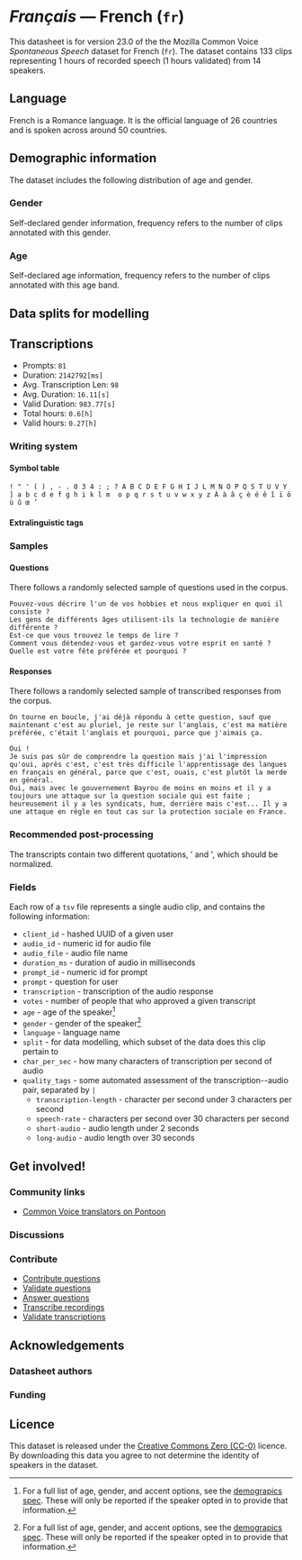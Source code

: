 # *Français* &mdash; French (`fr`)

 This datasheet is for version 23.0 of the the Mozilla Common Voice *Spontaneous Speech* dataset 
for French (`fr`). The dataset contains 133 clips representing 1 hours of recorded
speech (1 hours validated) from 14 speakers.

## Language
<!-- {{LANGUAGE_DESCRIPTION}} -->
<!-- Provide a brief (1-2 paragraph) description of your language -->

French is a Romance language. It is the official language of 26 countries and is spoken across around 50 countries. 

## Demographic information
The dataset includes the following distribution of age and gender.
<!-- You can get a lot of the information in this section from https://analyzer.cv-toolbox.web.tr/browse -->

### Gender
Self-declared gender information, frequency refers to the number of clips annotated with this gender.
<!-- {{GENDER_TABLE}} -->
<!-- @ AUTOMATICALLY GENERATED @ -->
<!-- | Gender | Frequency |
|--------|-----------|
| male, masculine | ? |
| undeclared | ? |
| female, feminine | ? | -->

### Age
Self-declared age information, frequency refers to the number of clips annotated with this age band.
<!-- {{AGE_TABLE}} -->
<!-- @ AUTOMATICALLY GENERATED @ -->
<!-- | Age band | Frequency |
|----------|-----------|
| teens | ? |
| twenties | ? |
| thirties | ? |
| fourties | ? |
| fifties | ? |
   ...if other age ranges are present in your data, add rows... -->

## Data splits for modelling

## Transcriptions
* Prompts: `81`
* Duration: `2142792[ms]`
* Avg. Transcription Len: `98`
* Avg. Duration: `16.11[s]`
* Valid Duration: `983.77[s]`
* Total hours: `0.6[h]`
* Valid hours: `0.27[h]`
<!-- {{TRANSCRIPTIONS_DESCRIPTION}} -->
<!-- A description of the transcription system used -->

### Writing system
<!-- {{WRITING_SYSTEM_DESCRIPTION}} -->
<!-- @ OPTIONAL @ -->
<!-- A description of the writing system (or writing systems) used in the text corpus -->

#### Symbol table
<!-- {{ALPHABET_TABLE}} -->
<!-- @ OPTIONAL @ -->
<!-- If the writing system is alphabetic, you can include the valid alphabet here -->

```! " ' ( ) , - . 0 3 4 : ; ? A B C D E F G H I J L M N O P Q S T U V Y ] a b c d e f g h i k l m  o p q r s t u v w x y z À à â ç è é ê î ï ô ù û œ ’```

#### Extralinguistic tags

### Samples

#### Questions
There follows a randomly selected sample of questions used in the corpus.

```
Pouvez-vous décrire l'un de vos hobbies et nous expliquer en quoi il consiste ?
Les gens de différents âges utilisent-ils la technologie de manière différente ?
Est-ce que vous trouvez le temps de lire ?
Comment vous détendez-vous et gardez-vous votre esprit en santé ?
Quelle est votre fête préférée et pourquoi ?
```
<!-- {{QUESTIONS_SAMPLE}} -->

#### Responses
There follows a randomly selected sample of transcribed responses from the corpus.

```
On tourne en boucle, j'ai déjà répondu à cette question, sauf que maintenant c'est au pluriel, je reste sur l'anglais, c'est ma matière préférée, c'était l'anglais et pourquoi, parce que j'aimais ça.

Oui !
Je suis pas sûr de comprendre la question mais j'ai l'impression qu'oui, après c'est, c'est très difficile l'apprentissage des langues en français en général, parce que c'est, ouais, c'est plutôt la merde en général.
Oui, mais avec le gouvernement Bayrou de moins en moins et il y a toujours une attaque sur la question sociale qui est faite ; heureusement il y a les syndicats, hum, derrière mais c'est... Il y a une attaque en règle en tout cas sur la protection sociale en France.
```
<!-- {{TRANSCRIPTIONS_SAMPLE}} -->

### Recommended post-processing
<!-- {{RECOMMENDED_POSTPROCESSING_DESCRIPTION}} -->
<!-- @ OPTIONAL @ -->
<!-- What should people do before they use the data, for example Unicode normalisation or normalisation of extralinguistic tags -->

The transcripts contain two different quotations, ’ and ', which should be normalized.

### Fields
Each row of a `tsv` file represents a single audio clip, and contains the following information:

* `client_id` - hashed UUID of a given user
* `audio_id` - numeric id for audio file
* `audio_file` - audio file name
* `duration_ms` - duration of audio in milliseconds
* `prompt_id` - numeric id for prompt
* `prompt` - question for user
* `transcription` - transcription of the audio response
* `votes` - number of people that who approved a given transcript
* `age` - age of the speaker[^1]
* `gender` - gender of the speaker[^1]
* `language` - language name
* `split` - for data modelling, which subset of the data does this clip pertain to
* `char_per_sec` - how many characters of transcription per second of audio
* `quality_tags` - some automated assessment of the transcription--audio pair, separated by `|`
   *  `transcription-length` - character per second under 3 characters per second
   * `speech-rate` - characters per second over 30 characters per second
   * `short-audio` - audio length under 2 seconds
   * `long-audio` - audio length over 30 seconds

#### 
[^1]: For a full list of age, gender, and accent options, see the
[demograpics
spec](https://github.com/common-voice/common-voice/blob/main/web/src/stores/demographics.ts). These
will only be reported if the speaker opted in to provide that
information.

## Get involved!

### Community links
* [Common Voice translators on Pontoon](https://pontoon.mozilla.org/fr/common-voice/contributors/)
<!-- {{COMMUNITY_LINKS_LIST}} -->
<!-- @ OPTIONAL @ -->
<!-- Links to community chats / fora -->

### Discussions
<!-- {{DISCUSSION_LINKS_LIST}} -->
<!-- @ OPTIONAL @ -->
<!-- Any links to discussions, for example on Discourse or other fora or blogs can be included here -->

### Contribute
* [Contribute questions](https://commonvoice.mozilla.org/spontaneous-speech/beta/question)
* [Validate questions](https://commonvoice.mozilla.org/spontaneous-speech/beta/validate)
* [Answer questions](https://commonvoice.mozilla.org/spontaneous-speech/beta/prompts)
* [Transcribe recordings](https://commonvoice.mozilla.org/spontaneous-speech/beta/transcribe)
* [Validate transcriptions](https://commonvoice.mozilla.org/spontaneous-speech/beta/check-transcript)
<!-- {{CONTRIBUTE_LINKS_LIST}} -->
<!-- Here you can include links for how to contribute to the dataset -->

## Acknowledgements

### Datasheet authors
<!-- {{DATASHEET_AUTHORS_LIST}} -->
<!-- A list in the format of: Your Name <email@email.com> -->

### Funding
<!-- {{FUNDING_DESCRIPTION}} -->
<!-- @ OPTIONAL @ -->
<!-- If you received any funding, you can include the acknowledgement here -->

## Licence
This dataset is released under the [Creative Commons Zero (CC-0)](https://creativecommons.org/public-domain/cc0/) licence. By downloading this data
you agree to not determine the identity of speakers in the dataset.